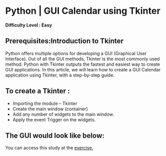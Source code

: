 # Python | GUI Calendar using Tkinter
**Difficulty Level : Easy**
## Prerequisites:Introduction to Tkinter
Python offers multiple options for developing a GUI (Graphical User Interface). Out of all the GUI methods, Tkinter is the most commonly used method. Python with Tkinter outputs the fastest and easiest way to create GUI applications. In this article, we will learn how to create a GUI Calendar application using Tkinter, with a step-by-step guide. 
## To create a Tkinter : 
- Importing the module – Tkinter
- Create the main window (container)
- Add any number of widgets to the main window.
- Apply the event Trigger on the widgets.
## The GUI would look like below:





You can access this study at the [exercise.](https://www.geeksforgeeks.org/python-gui-calendar-using-tkinter/)
